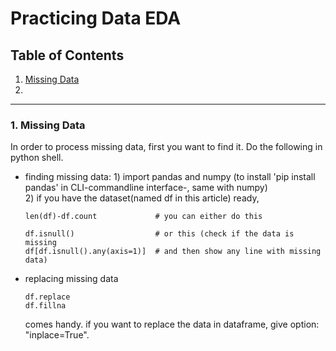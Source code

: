 # Practicing Data EDA
## Table of Contents
1. [Missing Data](https://minji2744.github.io/how-to-data-eda/#1-missing-data)
2. 


<hr/>

### 1. Missing Data

<p>
  In order to process missing data, first you want to find it. Do the following in python shell.<br/>
  
- finding missing data: 1) import pandas and numpy (to install 'pip install pandas' in CLI-commandline interface-, same with numpy)<br/>
  2) if you have the dataset(named df in this article) ready, 
  
  ```{.python}
  len(df)-df.count             # you can either do this
  
  df.isnull()                  # or this (check if the data is missing
  df[df.isnull().any(axis=1)]  # and then show any line with missing data)
  ```

- replacing missing data
  
  ```
  df.replace
  df.fillna
  ```
  
  comes handy. <Keep in mind> if you want to replace the data in dataframe, give option: "inplace=True".
 
 </p>
  

